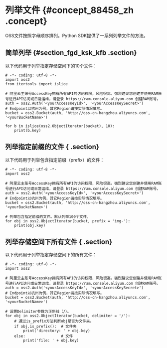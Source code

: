 # 列举文件 {#concept_88458_zh .concept}

OSS文件按照字母顺序排列。Python SDK提供了一系列列举文件的方法。

## 简单列举 {#section_fgd_ksk_kfb .section}

以下代码用于列举指定存储空间下的10个文件：

```language-python
# -*- coding: utf-8 -*-
import oss2
from itertools import islice

# 阿里云主账号AccessKey拥有所有API的访问权限，风险很高。强烈建议您创建并使用RAM账号进行API访问或日常运维，请登录 https://ram.console.aliyun.com 创建RAM账号。
auth = oss2.Auth('<yourAccessKeyId>', '<yourAccessKeySecret>')
# Endpoint以杭州为例，其它Region请按实际情况填写。
bucket = oss2.Bucket(auth, 'http://oss-cn-hangzhou.aliyuncs.com', '<yourBucketName>')

for b in islice(oss2.ObjectIterator(bucket), 10):
    print(b.key)

```

## 列举指定前缀的文件 { .section}

以下代码用于列举包含指定前缀（prefix）的文件：

```language-python
# -*- coding: utf-8 -*-
import oss2

# 阿里云主账号AccessKey拥有所有API的访问权限，风险很高。强烈建议您创建并使用RAM账号进行API访问或日常运维，请登录 https://ram.console.aliyun.com 创建RAM账号。
auth = oss2.Auth('<yourAccessKeyId>', '<yourAccessKeySecret>')
# Endpoint以杭州为例，其它Region请按实际情况填写。
bucket = oss2.Bucket(auth, 'http://oss-cn-hangzhou.aliyuncs.com', '<yourBucketName>')

# 列举包含指定前缀的文件。默认列举100个文件。
for obj in oss2.ObjectIterator(bucket, prefix = 'img-'):
    print(obj.key)

```

## 列举存储空间下所有文件 { .section}

以下代码用于列举指定存储空间下的所有文件：

```language-python
# -*- coding: utf-8 -*-
import oss2

# 阿里云主账号AccessKey拥有所有API的访问权限，风险很高。强烈建议您创建并使用RAM账号进行API访问或日常运维，请登录 https://ram.console.aliyun.com 创建RAM账号。
auth = oss2.Auth('<yourAccessKeyId>', '<yourAccessKeySecret>')
# Endpoint以杭州为例，其它Region请按实际情况填写。
bucket = oss2.Bucket(auth, 'http://oss-cn-hangzhou.aliyuncs.com', '<yourBucketName>')

# 设置Delimiter参数为正斜线（/）。
for obj in oss2.ObjectIterator(bucket, delimiter = '/'):
	# 通过is_prefix方法判断obj是否为文件夹。
    if obj.is_prefix():  # 文件夹
        print('directory: ' + obj.key)
    else:                # 文件
        print('file: ' + obj.key)

```

